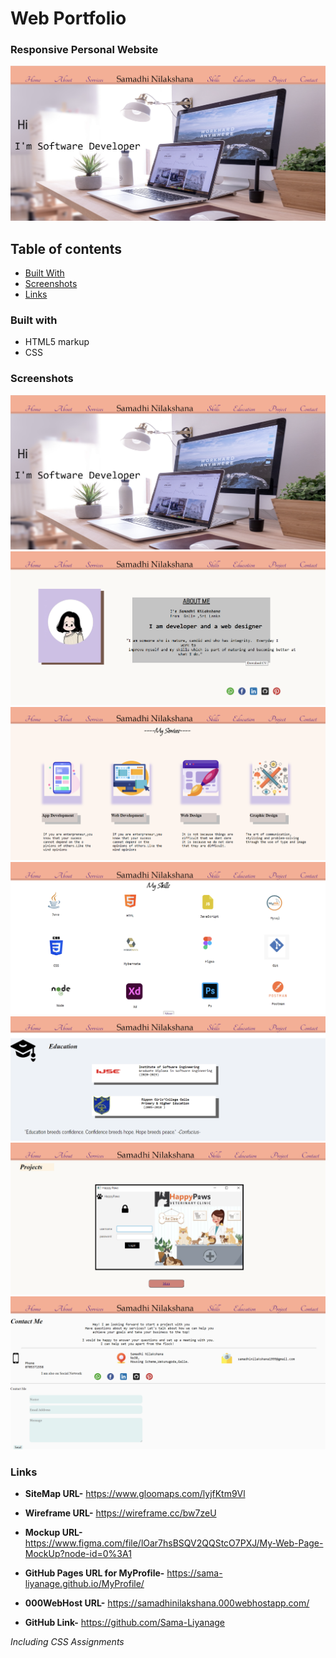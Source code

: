 # Web Portfolio

### Responsive Personal Website

![Image of Web Page](assets/images/ReadMe%20Images/Home%20Section.png) 


## Table of contents
- [Built With](#builtwith)
- [Screenshots](#builtwith)
- [Links](#links)


### Built with

- HTML5 markup
- CSS

### Screenshots
![Image of Web Page](assets/images/ReadMe%20Images/Home%20Section.png)
![Image of Web Page](assets/images/ReadMe%20Images/About%20Section.png)
![Image of Web Page](assets/images/ReadMe%20Images/Services%20Section.png)
![Image of Web Page](assets/images/ReadMe%20Images/Skills%20Section.png)
![Image of Web Page](assets/images/ReadMe%20Images/Education%20Section.png)
![Image of Web Page](assets/images/ReadMe%20Images/Project%20Section.png)
![Image of Web Page](assets/images/ReadMe%20Images/Contact%20Section.png) 

### Links

* **SiteMap URL-** https://www.gloomaps.com/lyjfKtm9Vl

* **Wireframe URL-** https://wireframe.cc/bw7zeU

* **Mockup URL-** https://www.figma.com/file/lOar7hsBSQV2QQStcO7PXJ/My-Web-Page-MockUp?node-id=0%3A1

* **GitHub Pages URL for MyProfile-** https://sama-liyanage.github.io/MyProfile/

* **000WebHost URL-** https://samadhinilakshana.000webhostapp.com/

* **GitHub Link-** https://github.com/Sama-Liyanage

 _Including CSS Assignments_







        
